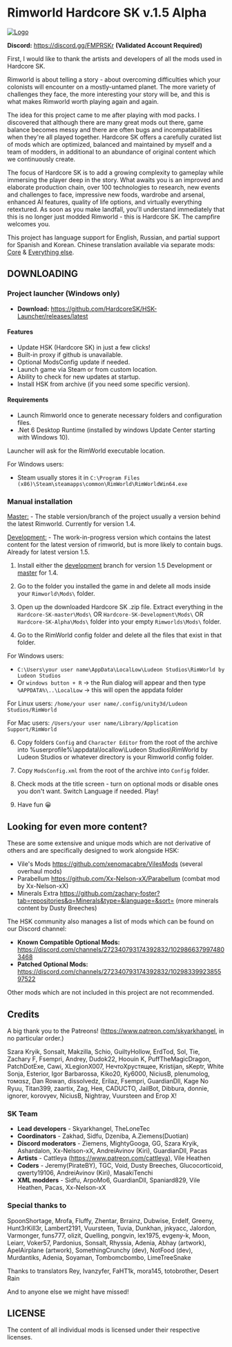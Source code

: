 # Rimworld Hardcore SK v.1.5 Alpha

[![Logo](https://i.imgur.com/WP7w2sM.png)](https://github.com/skyarkhangel/Hardcore-SK)
<!-- you cant center markdown images -->

**Discord:** <https://discord.gg/FMPRSKr> **(Validated Account Required)**

First, I would like to thank the artists and developers of all the mods used in Hardcore SK.

Rimworld is about telling a story - about overcoming difficulties which your colonists will encounter on a mostly-untamed planet. The more variety of challenges they face, the more interesting your story will be, and this is what makes Rimworld worth playing again and again.

The idea for this project came to me after playing with mod packs. I discovered that although there are many great mods out there, game balance becomes messy and there are often bugs and incompatabilities when they're all played together. Hardcore SK offers a carefully curated list of mods which are optimized, balanced and maintained by myself and a team of modders, in additional to an abundance of original content which we continuously create.

The focus of Hardcore SK is to add a growing complexity to gameplay while immersing the player deep in the story. What awaits you is an improved and elaborate production chain, over 100 technologies to research, new events and challenges to face, impressive new foods, wardrobe and arsenal, enhanced AI features, quality of life options, and virtually everything retextured. As soon as you make landfall, you'll understand immediately that this is no longer just modded Rimworld - this is Hardcore SK. The campfire welcomes you.

This project has language support for English, Russian, and partial support for Spanish and Korean. Chinese translation available via separate mods: [Core](https://steamcommunity.com/sharedfiles/filedetails/?id=2469653495) & [Everything else](https://steamcommunity.com/sharedfiles/filedetails/?id=2469654237).

## DOWNLOADING

### Project launcher (Windows only)

* **Download:** <https://github.com/HardcoreSK/HSK-Launcher/releases/latest>

#### Features

* Update HSK (Hardcore SK) in just a few clicks!
* Built-in proxy if github is unavailable.
* Optional ModsConfig update if needed.
* Launch game via Steam or from custom location.
* Ability to check for new updates at startup.
* Install HSK from archive (if you need some specific version).

#### Requirements

- Launch Rimworld once to generate necessary folders and configuration files.
- .Net 6 Desktop Runtime (installed by windows Update Center starting with Windows 10).

Launcher will ask for the RimWorld executable location.

For Windows users:

* Steam usually stores it in `C:\Program Files (x86)\Steam\steamapps\common\RimWorld\RimWorldWin64.exe`

### Manual installation

[Master:](https://github.com/skyarkhangel/Hardcore-SK/tree/master) - The stable version/branch of the project usually a version behind the latest Rimworld. Currently for version 1.4.

[Development:](https://github.com/skyarkhangel/Hardcore-SK/tree/development) - The work-in-progress version which contains the latest content for the latest version of rimworld, but is more likely to contain bugs. Already for latest version 1.5.

1. Install either the [development](https://github.com/skyarkhangel/Hardcore-SK/tree/development) branch for version 1.5 Development or [master](https://github.com/skyarkhangel/Hardcore-SK/tree/master) for 1.4.

2. Go to the folder you installed the game in and delete all mods inside your `Rimworld\Mods\` folder.

3. Open up the downloaded Hardcore SK .zip file. Extract everything in the `Hardcore-SK-master\Mods\` OR `Hardcore-SK-Development\Mods\` OR `Hardcore-SK-Alpha\Mods\` folder into your empty `Rimworlds\Mods\` folder.

4. Go to the RimWorld config folder and delete all the files that exist in that folder.

For Windows users:

* `C:\Users\your user name\AppData\LocalLow\Ludeon Studios\RimWorld by Ludeon Studios`
* Or `windows button + R` -> the Run dialog will appear and then type `%APPDATA%\..\LocalLow` -> this will open the appdata folder

For Linux users: `/home/your user name/.config/unity3d/Ludeon Studios/RimWorld`

For Mac users: `/Users/your user name/Library/Application Support/RimWorld`

6. Copy folders `Config` and `Character Editor` from the root of the archive into %userprofile%\appdata\locallow\Ludeon Studios\RimWorld by Ludeon Studios or whatever directory is your Rimworld config folder. 

7. Copy `ModsConfig.xml` from the root of the archive into `Config` folder. 

7. Check mods at the title screen - turn on optional mods or disable ones you don't want. Switch Language if needed. Play!

8. Have fun 😀  

## Looking for even more content?

These are some extensive and unique mods which are not derivative of others and are specifically designed to work alongside HSK:

* Vile's Mods <https://github.com/xenomacabre/VilesMods> (several overhaul mods)
* Parabellum <https://github.com/Xx-Nelson-xX/Parabellum> (combat mod by Xx-Nelson-xX)
* Minerals Extra <https://github.com/zachary-foster?tab=repositories&q=Minerals&type=&language=&sort=> (more minerals content by Dusty Breeches)

The HSK community also manages a list of mods which can be found on our Discord channel:

* **Known Compatible Optional Mods:** <https://discord.com/channels/272340793174392832/1029866379974803468>
* **Patched Optional Mods:** <https://discord.com/channels/272340793174392832/1029833992385597522>

Other mods which are not included in this project are not recommended.

## Credits

A big thank you to the Patreons! (<https://www.patreon.com/skyarkhangel>, in no particular order.)

Szara Kryik, Sonsalt, Makzilla, Schio, GuiltyHollow, ErdTod, Sol, Tie, Zachary F, Fsempri, Andrey, Dudok22, Hoouin K, PuffTheMagicDragon,
PatchDotExe, Cawi, XLegionX007, НечтоХрустящее, Kristijan, sKeptr, White Sonja, Esterior, Igor Barbarossa, Kiko20, Ky6000, 
NiciusB, plenumolog, томαѕz, Dan Rowan, dissolvedz, Erilaz, Fsempri, GuardianDll, Kage No Ryuu, Titan399, zaartix, Zag, Нея, CADUCTO, 
JailBot, Dibbura, donnie, ignorer, korovyev, NiciusB, Nightray, Vuursteen and Егор Х!

### SK Team

* **Lead developers** - Skyarkhangel, TheLoneTec
* **Coordinators** - Zakhad, Sidfu, Dzeniba, A.Ziemens(Duotian)
* **Discord moderators** - Ziemens, MightyGooga, GG, Szara Kryik, Ashardalon, Xx-Nelson-xX, AndreiAvinov (Kiri), GuardianDll, Pacas
* **Artists** - Cattleya (<https://www.patreon.com/cattleya>), Vile Heathen
* **Coders** - Jeremy(PirateBY), TGC, Void, Dusty Breeches, Glucocorticoid, qwerty19106, AndreiAvinov (Kiri), MasakiTenchi 
* **XML modders** - Sidfu, ArpoMo6, GuardianDll, Spaniard829, Vile Heathen, Pacas, Xx-Nelson-xX

### Special thanks to

SpoonShortage, Mrofa, Fluffy, Zhentar, Brrainz, Dubwise, Erdelf, Greeny, Hunt3rKill3r, 
Lambert2191, Vuursteen, Tuvia, Dunkhan, jnkyacc, Jalordon, Varmonger, funs777, olizit, 
Quelling, pongvin, lex1975, evgeny-k, Moon, Leiarr, Voker57, Pardonius,
 Sonsalt, Rhyssia, Adenia, Abhay (artwork), ApelAirplane (artwork),
SomethingCrunchy (dev), NotFood (dev), Murdantiks, Adenia, Soyaman, Tombomcbombo, LimeTreeSnake

Thanks to translators Rey, Ivanzyfer, FaHT1k, mora145, totobrother, Desert Rain

And to anyone else we might have missed!

## LICENSE

The content of all individual mods is licensed under their respective licenses.
